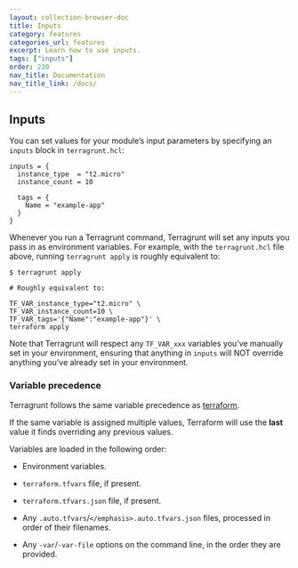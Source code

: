 ```yaml
---
layout: collection-browser-doc
title: Inputs
category: features
categories_url: features
excerpt: Learn how to use inputs.
tags: ["inputs"]
order: 230
nav_title: Documentation
nav_title_link: /docs/
---
```

## Inputs

You can set values for your module’s input parameters by specifying an `inputs` block in `terragrunt.hcl`:

``` hcl
inputs = {
  instance_type  = "t2.micro"
  instance_count = 10

  tags = {
    Name = "example-app"
  }
}
```

Whenever you run a Terragrunt command, Terragrunt will set any inputs you pass in as environment variables. For example, with the `terragrunt.hcl` file above, running `terragrunt apply` is roughly equivalent to:

    $ terragrunt apply

    # Roughly equivalent to:

    TF_VAR_instance_type="t2.micro" \
    TF_VAR_instance_count=10 \
    TF_VAR_tags='{"Name":"example-app"}' \
    terraform apply

Note that Terragrunt will respect any `TF_VAR_xxx` variables you’ve manually set in your environment, ensuring that anything in `inputs` will NOT override anything you’ve already set in your environment.

### Variable precedence

Terragrunt follows the same variable precedence as [terraform](https://www.terraform.io/docs/configuration/variables.html#variable-definition-precedence).

If the same variable is assigned multiple values, Terraform will use the **last** value it finds overriding any previous values.

Variables are loaded in the following order:

  - Environment variables.

  - `terraform.tfvars` file, if present.

  - `terraform.tfvars.json` file, if present.

  - Any `.auto.tfvars`/`</emphasis>.auto.tfvars.json` files, processed in order of their filenames.

  - Any `-var`/`-var-file` options on the command line, in the order they are provided.
